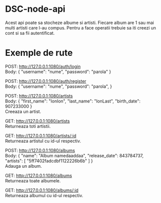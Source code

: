 # DSC-node-api

Acest api poate sa stocheze albume si artisti. Fiecare album are 1 sau mai multi artisti care l-au compus. Pentru a face operatii trebuie sa iti creezi un cont si sa fii autentificat. 

# Exemple de rute

POST: http://127.0.0.1:1080/auth/login <br>
Body: {
    "username": "nume",
    "password": "parola"
}

POST: http://127.0.0.1:1080/auth/register <br>
Body: {
    "username": "nume",
    "password": "parola",
}

POST: http://127.0.0.1:1080/artists <br>
Body: {
    "first_name": "IonIon",
    "last_name": "IonLast",
    "birth_date": 907233000
}<br>
Creeaza un artist.

GET: http://127.0.0.1:1080/artists <br>
Returneaza toti artistii.

GET: http://127.0.0.1:1080/artists/:id <br>
Returneaza artistul cu id-ul respectiv.

POST: http://127.0.0.1:1080/albums <br>
Body: {
    "name": "Album namedaaddaa",
    "release_date": 843784737,
    "artists": [
        "5ff7402fadcdbf1122226b6b"
    ]
} <br>
Adauga un album.

GET: http://127.0.0.1:1080/albums <br>
Returneaza toate albumele.

GET:  http://127.0.0.1:1080/albums/:id <br>
Returneaza albumul cu id-ul respectiv. 
